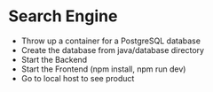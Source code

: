 # Search Engine
- Throw up a container for a PostgreSQL database
- Create the database from java/database directory
- Start the Backend
- Start the Frontend (npm install, npm run dev)
- Go to local host to see product
